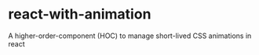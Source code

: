 # react-with-animation

A higher-order-component (HOC) to manage short-lived CSS animations in react
